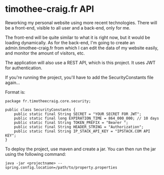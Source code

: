 # timothee-craig.fr API

Reworking my personal website using more recent technologies. 
There will be a front-end, visible to all user and a back-end, only for me.

The front-end will be quite similar to what it is right now, but it would be loading dynamically.
As for the back-end, I'm going to create an admin.timothee-craig.fr from which I can edit the data of my website easily, and monitor the amount of visitors, etc.

The application will also use a REST API, which is this project. It uses JWT for authentication. 

If you're running the project, you'll have to add the SecurityConstants file again...

Format is: 
    
    package fr.timotheecraig.core.security;
    
    public class SecurityConstants {
        public static final String SECRET = "YOUR SECRET FOR JWT";
        public static final long EXPIRATION_TIME = 864_000_000; // 10 days
        public static final String TOKEN_PREFIX = "Bearer ";
        public static final String HEADER_STRING = "Authorization";
        public static final String IP_STACK_API_KEY = "IPSTACK.COM API KEY";
    }

To deploy the project, use maven and create a jar. You can then run the jar using the following command:
    
    java -jar <projectname> --spring.config.location=/path/to/property.properties
    
